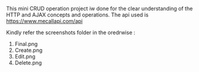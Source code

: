 This mini CRUD operation project iw done for the clear understanding of the
HTTP and AJAX concepts and operations.
The api used is https://www.mecallapi.com/api

Kindly refer the screenshots folder in the oredrwise :

1. Final.png
2. Create.png
3. Edit.png
4. Delete.png
